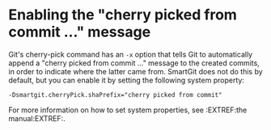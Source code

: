 # Enabling the "cherry picked from commit ..." message

Git's cherry-pick command has an `-x` option that tells Git to
automatically append a "cherry picked from commit ..." message to the
created commits, in order to indicate where the latter came from.
SmartGit does not do this by default, but you can enable it by setting
the following system property:



``` text
-Dsmartgit.cherryPick.shaPrefix="cherry picked from commit"
```



For more information on how to set system properties, see :EXTREF:the
manual:EXTREF:.
